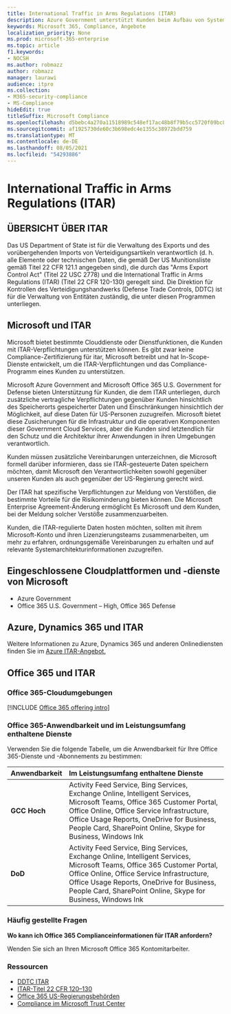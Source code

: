 ```yaml
---
title: International Traffic in Arms Regulations (ITAR)
description: Azure Government unterstützt Kunden beim Aufbau von Systemen, die für den internationalen Us-Amerikanischen Datenverkehr in DerWaffen-Registrierungen geeignet sind.
keywords: Microsoft 365, Compliance, Angebote
localization_priority: None
ms.prod: microsoft-365-enterprise
ms.topic: article
f1.keywords:
- NOCSH
ms.author: robmazz
author: robmazz
manager: laurawi
audience: itpro
ms.collection:
- M365-security-compliance
- MS-Compliance
hideEdit: true
titleSuffix: Microsoft Compliance
ms.openlocfilehash: d5bebc4a270a11518989c548ef17ac48b8f79b5cc5720f09bc8677c40e422421
ms.sourcegitcommit: af1925730de60c3b698edc4e1355c38972bdd759
ms.translationtype: MT
ms.contentlocale: de-DE
ms.lasthandoff: 08/05/2021
ms.locfileid: "54293886"
---
```

# <a name="international-traffic-in-arms-regulations-itar"></a>International Traffic in Arms Regulations (ITAR)

## <a name="itar-overview"></a>ÜBERSICHT ÜBER ITAR

Das US Department of State ist für die Verwaltung des Exports und des vorübergehenden Imports von Verteidigungsartikeln verantwortlich (d. h. alle Elemente oder technischen Daten, die gemäß Der US Munitionsliste gemäß Titel 22 CFR 121.1 angegeben sind), die durch das "Arms Export Control Act" (Titel 22 USC 2778) und die International Traffic in Arms Regulations (ITAR) (Titel 22 CFR 120-130) geregelt sind. Die Direktion für Kontrollen des Verteidigungshandwerks (Defense Trade Controls, DDTC) ist für die Verwaltung von Entitäten zuständig, die unter diesen Programmen unterliegen.

## <a name="microsoft-and-itar"></a>Microsoft und ITAR

Microsoft bietet bestimmte Clouddienste oder Dienstfunktionen, die Kunden mit ITAR-Verpflichtungen unterstützen können. Es gibt zwar keine Compliance-Zertifizierung für itar, Microsoft betreibt und hat In-Scope-Dienste entwickelt, um die ITAR-Verpflichtungen und das Compliance-Programm eines Kunden zu unterstützen.  
  
Microsoft Azure Government and Microsoft Office 365 U.S. Government for Defense bieten Unterstützung für Kunden, die dem ITAR unterliegen, durch zusätzliche vertragliche Verpflichtungen gegenüber Kunden hinsichtlich des Speicherorts gespeicherter Daten und Einschränkungen hinsichtlich der Möglichkeit, auf diese Daten für US-Personen zuzugreifen. Microsoft bietet diese Zusicherungen für die Infrastruktur und die operativen Komponenten dieser Government Cloud Services, aber die Kunden sind letztendlich für den Schutz und die Architektur ihrer Anwendungen in ihren Umgebungen verantwortlich.  
  
Kunden müssen zusätzliche Vereinbarungen unterzeichnen, die Microsoft formell darüber informieren, dass sie ITAR-gesteuerte Daten speichern möchten, damit Microsoft den Verantwortlichkeiten sowohl gegenüber unseren Kunden als auch gegenüber der US-Regierung gerecht wird.  
  
Der ITAR hat spezifische Verpflichtungen zur Meldung von Verstößen, die bestimmte Vorteile für die Risikominderung bieten können. Die Microsoft Enterprise Agreement-Änderung ermöglicht Es Microsoft und dem Kunden, bei der Meldung solcher Verstöße zusammenzuarbeiten.  
  
Kunden, die ITAR-regulierte Daten hosten möchten, sollten mit ihrem Microsoft-Konto und ihren Lizenzierungsteams zusammenarbeiten, um mehr zu erfahren, ordnungsgemäße Vereinbarungen zu erhalten und auf relevante Systemarchitekturinformationen zuzugreifen.

## <a name="microsoft-in-scope-cloud-platforms--services"></a>Eingeschlossene Cloudplattformen und -dienste von Microsoft

- Azure Government
- Office 365 U.S. Government – High, Office 365 Defense

## <a name="azure-dynamics-365-and-itar"></a>Azure, Dynamics 365 und ITAR

Weitere Informationen zu Azure, Dynamics 365 und anderen Onlinediensten finden Sie im [Azure ITAR-Angebot.](/azure/compliance/offerings/offering-itar)

## <a name="office-365-and-itar"></a>Office 365 und ITAR

### <a name="office-365-cloud-environments"></a>Office 365-Cloudumgebungen

[!INCLUDE [Office 365 offering intro](../includes/o365-offering-introduction.md)]

### <a name="office-365-applicability-and-in-scope-services"></a>Office 365-Anwendbarkeit und im Leistungsumfang enthaltene Dienste

Verwenden Sie die folgende Tabelle, um die Anwendbarkeit für Ihre Office 365-Dienste und -Abonnements zu bestimmen:

| **Anwendbarkeit** | **Im Leistungsumfang enthaltene Dienste** |
|:------------------|:----------------------|
| **GCC Hoch** | Activity Feed Service, Bing Services, Exchange Online, Intelligent Services, Microsoft Teams, Office 365 Customer Portal, Office Online, Office Service Infrastructure, Office Usage Reports, OneDrive for Business, People Card, SharePoint Online, Skype for Business, Windows Ink |
| **DoD** | Activity Feed Service, Bing Services, Exchange Online, Intelligent Services, Microsoft Teams, Office 365 Customer Portal, Office Online, Office Service Infrastructure, Office Usage Reports, OneDrive for Business, People Card, SharePoint Online, Skype for Business, Windows Ink |

### <a name="frequently-asked-questions"></a>Häufig gestellte Fragen

**Wo kann ich Office 365 Complianceinformationen für ITAR anfordern?**

Wenden Sie sich an Ihren Microsoft Office 365 Kontomitarbeiter.

### <a name="resources"></a>Ressourcen

- [DDTC ITAR](https://www.pmddtc.state.gov/?id=ddtc_kb_article_page&sys_id=24d528fddbfc930044f9ff621f961987)
- [ITAR-Titel 22 CFR 120–130](https://aka.ms/itar)
- [Office 365 US-Regierungsbehörden](https://products.office.com/government/office-365-web-services-for-government)
- [Compliance im Microsoft Trust Center](https://www.microsoft.com/trust-center/compliance/compliance-overview)
